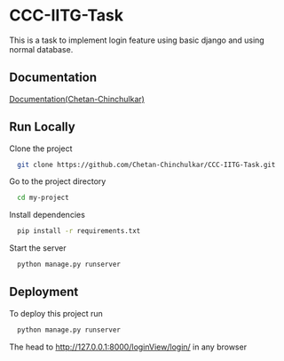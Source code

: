 # CCC-IITG-Task

This is a task to implement login feature using basic django and using normal database.

## Documentation

[Documentation(Chetan-Chinchulkar)](https://chetan-chinchulkar.notion.site/CCC-IIT-Guwahati-Task-f62a8bb091e4429eaa3464cc5fe6b923)

## Run Locally

Clone the project

```bash
  git clone https://github.com/Chetan-Chinchulkar/CCC-IITG-Task.git
```

Go to the project directory

```bash
  cd my-project
```

Install dependencies

```bash
  pip install -r requirements.txt
```

Start the server

```bash
  python manage.py runserver
```

## Deployment

To deploy this project run

```bash
  python manage.py runserver
```

The head to http://127.0.0.1:8000/loginView/login/ in any browser
